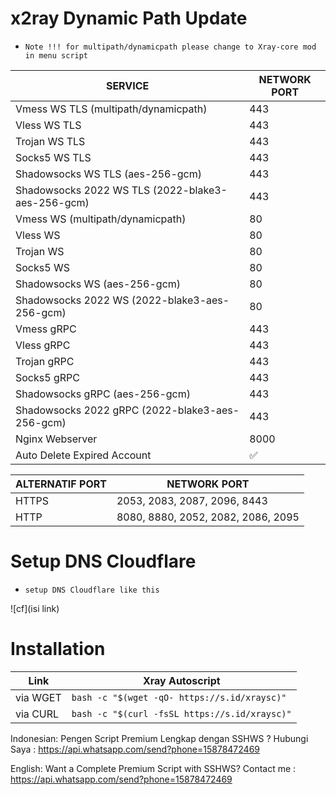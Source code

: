# x2ray Dynamic Path Update
- `Note !!! for multipath/dynamicpath please change to Xray-core mod in menu script`

|  SERVICE  |  NETWORK PORT  |
|---------- |--------|
| Vmess WS TLS (multipath/dynamicpath)  | 443 |
| Vless WS TLS  | 443 |
| Trojan WS TLS  | 443 |
| Socks5 WS TLS  | 443 |
| Shadowsocks WS TLS (aes-256-gcm)  | 443 |
| Shadowsocks 2022 WS TLS (2022-blake3-aes-256-gcm)  | 443 |
| Vmess WS (multipath/dynamicpath)  | 80 |
| Vless WS  | 80 |
| Trojan WS  | 80 |
| Socks5 WS  | 80 |
| Shadowsocks WS (aes-256-gcm)  | 80 |
| Shadowsocks 2022 WS (2022-blake3-aes-256-gcm)  | 80 |
| Vmess gRPC  | 443 |
| Vless gRPC  | 443 |
| Trojan gRPC  | 443 |
| Socks5 gRPC  | 443 |
| Shadowsocks gRPC (aes-256-gcm)  | 443 |
| Shadowsocks 2022 gRPC (2022-blake3-aes-256-gcm)  | 443 |
| Nginx Webserver | 8000 |
| Auto Delete Expired Account | ✅ |

|  ALTERNATIF PORT  |  NETWORK PORT  |
|-------------------|--------|
| HTTPS  | 2053, 2083, 2087, 2096, 8443 |
| HTTP  | 8080, 8880, 2052, 2082, 2086, 2095 |

# Setup DNS Cloudflare
- `setup DNS Cloudflare like this`

![cf](isi link)
# Installation
|        Link         |  Xray Autoscript  |
|---------------------|-------------------|
| via WGET | `bash -c "$(wget -qO- https://s.id/xraysc)"` |
| via CURL | `bash -c "$(curl -fsSL https://s.id/xraysc)"` |

Indonesian: 
Pengen Script Premium Lengkap dengan SSHWS ?
Hubungi Saya :
https://api.whatsapp.com/send?phone=15878472469

English: 
Want a Complete Premium Script with SSHWS?
Contact me :
https://api.whatsapp.com/send?phone=15878472469
